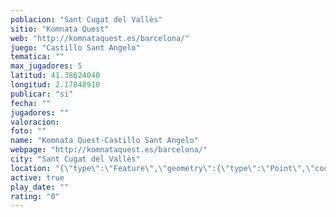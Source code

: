 ```yaml
---
poblacion: "Sant Cugat del Vallès"
sitio: "Komnata Quest"
web: "http://komnataquest.es/barcelona/"
juego: "Castillo Sant Angelo"
tematica: ""
max_jugadores: 5
latitud: 41.38624040
longitud: 2.17848910
publicar: "si"
fecha: ""
jugadores: ""
valoracion: 
foto: ""
name: "Komnata Quest-Castillo Sant Angelo"
webpage: "http://komnataquest.es/barcelona/"
city: "Sant Cugat del Vallès"
location: "{\"type\":\"Feature\",\"geometry\":{\"type\":\"Point\",\"coordinates\":[2.1784891,41.3862404]}}"
active: true
play_date: ""
rating: "0"
---
```

